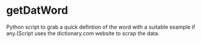 # getDatWord
Python script to grab a quick defintion of the word with a suitable example if any.(Script uses the dictionary.com website to scrap the data.

